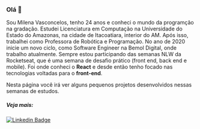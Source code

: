 ### Olá 👋

Sou Milena Vasconcelos, tenho 24 anos e conheci o mundo da programção na gradação. 
Estudei Licenciatura em Computação na Universidade do Estado do Amazonas, na cidade de Itacoatiara, interior do AM. Após isso, trabalhei como Professora de Robótica e Programação.
No ano de 2020 inicie um novo ciclo, como Software Engineer na Bemol Digital, onde trabalho atualmente.
Sempre estou participando das semanas NLW da Rocketseat, que é uma semana de desafio prático (front end, back end e mobile). Foi onde conheci o **React** e desde então tenho focado nas tecnologias voltadas para o **front-end**.

Nesta página você irá ver alguns pequenos  projetos desenvolvidos nessas semanas de estudos.

##### Veja mais:
[![Linkedin Badge](https://img.shields.io/badge/-LinkedIn-blue?style=flat-square&logo=Linkedin&logoColor=white&link=https://www.linkedin.com/in/milena-vasconcelos-342445125/)](https://www.linkedin.com/in/milena-vasconcelos-342445125/)




<!--
**milenavms/milenavms** is a ✨ _special_ ✨ repository because its `README.md` (this file) appears on your GitHub profile.

Here are some ideas to get you started:

- 🔭 I’m currently working on ...
- 🌱 I’m currently learning ...
- 👯 I’m looking to collaborate on ...
- 🤔 I’m looking for help with ...
- 💬 Ask me about ...
- 📫 How to reach me: ...
- 😄 Pronouns: ...
- ⚡ Fun fact: ...
-->

